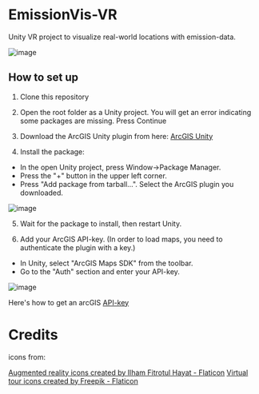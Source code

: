 # EmissionVis-VR
Unity VR project to visualize real-world locations with emission-data.

![image](https://user-images.githubusercontent.com/36818485/215627193-f9225754-4598-4695-9e13-27be4a93c961.png)


## How to set up

1. Clone this repository

2. Open the root folder as a Unity project. You will get an error indicating some packages are missing. Press Continue

3. Download the ArcGIS Unity plugin from here: [ArcGIS Unity](https://developers.arcgis.com/downloads/#unity)

4. Install the package:
  - In the open Unity project, press Window->Package Manager.
  - Press the "+" button in the upper left corner.
  - Press "Add package from tarball...". Select the ArcGIS plugin you downloaded.

![image](https://user-images.githubusercontent.com/36818485/216335467-539156c4-b918-49f3-b8aa-2059c47de3c2.png)
  
5. Wait for the package to install, then restart Unity.
  
6. Add your ArcGIS API-key. (In order to load maps, you need to authenticate the plugin with a key.)

  - In Unity, select "ArcGIS Maps SDK" from the toolbar. 
  - Go to the "Auth" section and enter your API-key.

![image](https://user-images.githubusercontent.com/36818485/216334722-6dec2bb1-e29d-43c0-b6c7-f15fb6917493.png)

 Here's how to get an arcGIS [API-key](https://developers.arcgis.com/documentation/mapping-apis-and-services/security/api-keys/)

# Credits

icons from: 

<a href="https://www.flaticon.com/free-icons/augmented-reality" title="augmented reality icons">Augmented reality icons created by Ilham Fitrotul Hayat - Flaticon</a>
<a href="https://www.flaticon.com/free-icons/virtual-tour" title="virtual tour icons">Virtual tour icons created by Freepik - Flaticon</a>